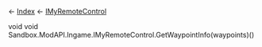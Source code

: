 ← [Index](Api-Index) ← [IMyRemoteControl](Sandbox.ModAPI.Ingame.IMyRemoteControl)

void void Sandbox.ModAPI.Ingame.IMyRemoteControl.GetWaypointInfo(waypoints)()